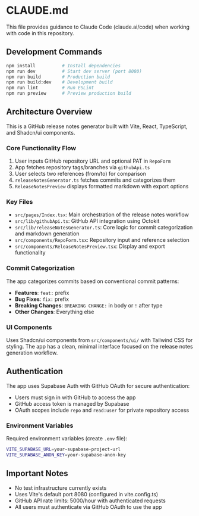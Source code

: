 # CLAUDE.md

This file provides guidance to Claude Code (claude.ai/code) when working with code in this repository.

## Development Commands

```bash
npm install          # Install dependencies
npm run dev          # Start dev server (port 8080)
npm run build        # Production build
npm run build:dev    # Development build
npm run lint         # Run ESLint
npm run preview      # Preview production build
```

## Architecture Overview

This is a GitHub release notes generator built with Vite, React, TypeScript, and Shadcn/ui components.

### Core Functionality Flow
1. User inputs GitHub repository URL and optional PAT in `RepoForm`
2. App fetches repository tags/branches via `githubApi.ts`
3. User selects two references (from/to) for comparison
4. `releaseNotesGenerator.ts` fetches commits and categorizes them
5. `ReleaseNotesPreview` displays formatted markdown with export options

### Key Files
- `src/pages/Index.tsx`: Main orchestration of the release notes workflow
- `src/lib/githubApi.ts`: GitHub API integration using Octokit
- `src/lib/releaseNotesGenerator.ts`: Core logic for commit categorization and markdown generation
- `src/components/RepoForm.tsx`: Repository input and reference selection
- `src/components/ReleaseNotesPreview.tsx`: Display and export functionality

### Commit Categorization
The app categorizes commits based on conventional commit patterns:
- **Features**: `feat:` prefix
- **Bug Fixes**: `fix:` prefix  
- **Breaking Changes**: `BREAKING CHANGE:` in body or `!` after type
- **Other Changes**: Everything else

### UI Components
Uses Shadcn/ui components from `src/components/ui/` with Tailwind CSS for styling. The app has a clean, minimal interface focused on the release notes generation workflow.

## Authentication
The app uses Supabase Auth with GitHub OAuth for secure authentication:
- Users must sign in with GitHub to access the app
- GitHub access token is managed by Supabase
- OAuth scopes include `repo` and `read:user` for private repository access

### Environment Variables
Required environment variables (create `.env` file):
```bash
VITE_SUPABASE_URL=your-supabase-project-url
VITE_SUPABASE_ANON_KEY=your-supabase-anon-key
```

## Important Notes
- No test infrastructure currently exists
- Uses Vite's default port 8080 (configured in vite.config.ts)
- GitHub API rate limits: 5000/hour with authenticated requests
- All users must authenticate via GitHub OAuth to use the app